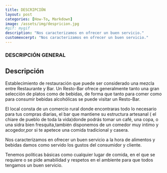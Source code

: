 ```yaml
---
title: DESCRIPCIÓN
layout: post
categories: [How-To, Markdown]
image: /assets/img/despricion.jpg
#gif: mygif
description: "Nos caracterizamos en ofrecer un buen servicio."
customexcerpt: "Nos caracterizamos en ofrecer un buen servicio."
---
```


### DESCRIPCIÓN GENERAL
## Descripción

Establecimiento de restauración que puede ser considerado una mezcla entre Restaurante y Bar.
Un Resto-Bar ofrece generalmente tanto una gran selección de platos como de bebidas, de forma
que tanto para comer como para consumir bebidas alcohólicas se puede visitar un Resto-Bar.


El local consta de un comercio rural donde encontraras todo lo necesario para tus compras
diarias, el bar que mantiene su estructura artesanal ( el chiare de pueblo de toda la vida)donde
podrás tomar un café, una copa, o una sidra bien fresquita,también disponemos de un comedor
muy intimo y acogedor,por si te apetece una comida tradicional y casera.


Nos caracterizamos en ofrecer un buen servicio a la hora de alimentos y bebidas damos como
servido los gustos del consumidor y cliente.

Tenemos políticas básicas como cualquier lugar de comida, en el que se requiere o se pide amabilidad y respetos en el ambiente para que todos tengamos un buen servicio.

